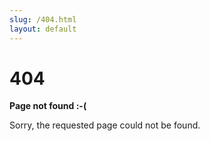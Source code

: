 ```yaml
---
slug: /404.html
layout: default
---
```


<div class="not-found-container">
  <h1 class="not-found-title">404</h1>

  <p><strong>Page not found :-(</strong></p>
  <p>Sorry, the requested page could not be found.</p>
</div>

